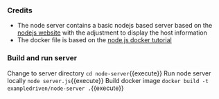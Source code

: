 ### Credits

* The node server contains a basic nodejs based server based on the [nodejs website](https://nodejs.org/en/about/) with the adjustment to display the host information
* The docker file is based on the [node.js docker tutorial](https://nodejs.org/en/docs/guides/nodejs-docker-webapp/) 

### Build and run server

Change to server directory `cd node-server`{{execute}}
Run node server locally `node server.js`{{execute}}
Build docker image `docker build -t exampledriven/node-server .`{{execute}}